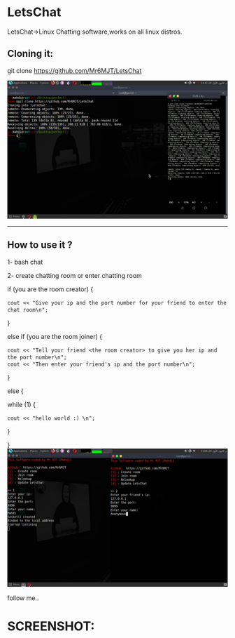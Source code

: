 # LetsChat
LetsChat->Linux Chatting software,works on all linux distros.


Cloning it:
-------------

git clone https://github.com/Mr6MJT/LetsChat

<img src="clone.png">
          



-------------
How to use it ?
--------------

1- bash chat

2- create chatting room or enter chatting room


if (you are the room creator) {

    cout << "Give your ip and the port number for your friend to enter the chat room\n";

}

else if (you are the room joiner) {

    cout << "Tell your friend <the room creator> to give you her ip and the port number\n";
    cout << "Then enter your friend's ip and the port number\n";

}

else {

  while (1) {
  
    
    cout << "hello world :) \n";
   
   }

}
<img src="cn.png">


  
follow me..
    
# SCREENSHOT:

<img src="">


